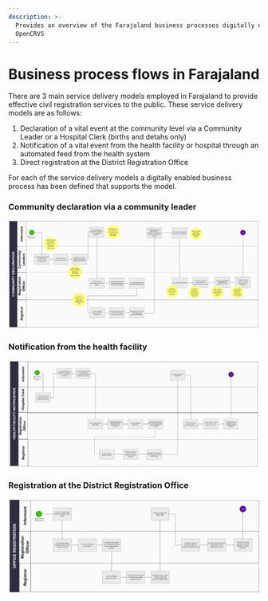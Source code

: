 ```yaml
---
description: >-
  Provides an overview of the Farajaland business processes digitally enabled by
  OpenCRVS
---
```


# Business process flows in Farajaland

There are 3 main service delivery models employed in Farajaland to provide effective civil registration services to the public. These service delivery models are as follows:

1. Declaration of a vital event at the community level via a Community Leader or a Hospital Clerk (births and detahs only)
2. Notification of a vital event from the health facility or hospital through an automated feed from the health system
3. Direct registration at the District Registration Office

For each of the service delivery models a digitally enabled business process has been defined that supports the model.

### Community declaration via a community leader

![Community declaration process](<../.gitbook/assets/Community declaration.png>)

### Notification from the health facility

![Health facility notification process in Farajaland](<../.gitbook/assets/Health facility notification.png>)

### Registration at the District Registration Office

![Office registration process in Farajaland](<../.gitbook/assets/Office registration.png>)

&#x20;
